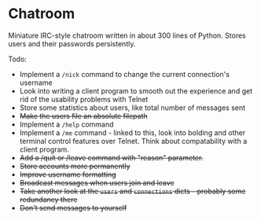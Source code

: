 Chatroom
=========

Miniature IRC-style chatroom written in about 300 lines of Python. Stores users and their passwords persistently.

Todo:

* Implement a `/nick` command to change the current connection's username
* Look into writing a client program to smooth out the experience and get rid of the usability problems with Telnet
* Store some statistics about users, like total number of messages sent
* ~~Make the users file an absolute filepath~~
* Implement a `/help` command
* Implement a `/me` command - linked to this, look into bolding and other terminal control features over Telnet. Think about compatability with a client program.
* ~~Add a /quit or /leave command with "reason" parameter.~~
* ~~Store accounts more permanently~~
* ~~Improve username formatting~~
* ~~Broadcast messages when users join and leave~~
* ~~Take another look at the `users` and `connections` dicts - probably some redundancy there~~
* ~~Don't send messages to yourself~~
